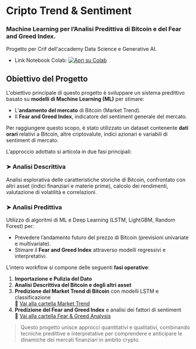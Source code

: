# Cripto Trend & Sentiment
### Machine Learning per l’Analisi Predittiva di Bitcoin e del Fear and Greed Index.

Progetto per Crif dell'accademy Data Science e Generative AI.

- Link Notebook Colab: [![Apri su Colab](https://colab.research.google.com/assets/colab-badge.svg)](https://colab.research.google.com/drive/1DZLNtwSHd5MNxl6iJUWaGjxv-o84B_CB?usp=sharing)

## Obiettivo del Progetto

L'obiettivo principale di questo progetto è sviluppare un sistema predittivo basato su **modelli di Machine Learning (ML)** per stimare:

- L’**andamento del mercato** di Bitcoin (Market Trend).
- Il **Fear and Greed Index**, indicatore del sentiment generale del mercato.

Per raggiungere questo scopo, è stato utilizzato un dataset contenente **dati orari** relativi a Bitcoin, altre criptovalute, indici azionari e variabili di sentiment di mercato.

L’approccio adottato si articola in due fasi principali:

### ➤ **Analisi Descrittiva**
Analisi esplorativa delle caratteristiche storiche di Bitcoin, confrontato con altri asset (indici finanziari e materie prime), calcolo dei rendimenti, valutazione di volatilità e correlazioni.

### ➤ **Analisi Predittiva**
Utilizzo di algoritmi di ML e Deep Learning (LSTM, LightGBM, Random Forest) per:

- Prevedere l’andamento futuro del prezzo di Bitcoin (previsioni univariate e multivariate).
- Stimare il **Fear and Greed Index** attraverso modelli regressivi e interpretativi.

L’intero workflow si compone delle seguenti **fasi operative**:

1. **Importazione e Pulizia del Dato**
2. **Analisi Descrittiva del Bitcoin e degli altri asset**
3. **Predizione del Market Trend di Bitcoin** con modelli LSTM e classificazione  
   📂 [Vai alla cartella Market Trend](./Bitcoin_Prediction/2_Market_Trend)
4. **Predizione del Fear and Greed Index** e analisi dei fattori di sentiment  
   📂 [Vai alla cartella Fear & Greed Analysis](./Bitcoin_Prediction/3_Fear_Greed_Analysis)

> Questo progetto unisce approcci quantitativi e qualitativi, combinando tecniche predittive e interpretative per comprendere e anticipare le dinamiche dei mercati finanziari in ambito crypto.
